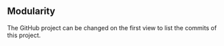 ## Modularity

The GitHub project can be changed on the first view to list the commits of this project.
